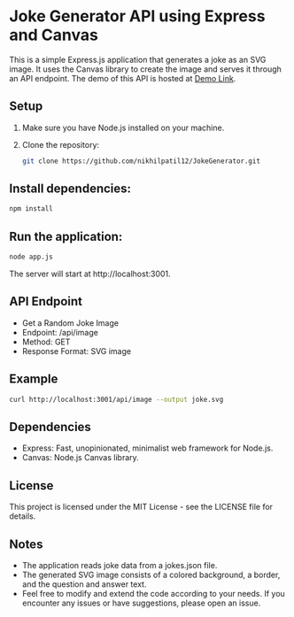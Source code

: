 # Joke Generator API using Express and Canvas

This is a simple Express.js application that generates a joke as an SVG image. It uses the Canvas library to create the image and serves it through an API endpoint. The demo of this API is hosted at [Demo Link](https://jokerr.nikpatil.com/api/image).

## Setup

1. Make sure you have Node.js installed on your machine.

2. Clone the repository:
   ```bash
   git clone https://github.com/nikhilpatil12/JokeGenerator.git
   ```

## Install dependencies:
   ```bash
   npm install
   ```

## Run the application:
  ```bash
  node app.js
  ```
The server will start at http://localhost:3001.

## API Endpoint
- Get a Random Joke Image
- Endpoint: /api/image
- Method: GET
- Response Format: SVG image

## Example
  ```bash
  curl http://localhost:3001/api/image --output joke.svg
  ```

## Dependencies
- Express: Fast, unopinionated, minimalist web framework for Node.js.
- Canvas: Node.js Canvas library.

## License
This project is licensed under the MIT License - see the LICENSE file for details.

## Notes
- The application reads joke data from a jokes.json file.
- The generated SVG image consists of a colored background, a border, and the question and answer text.
- Feel free to modify and extend the code according to your needs. If you encounter any issues or have suggestions, please open an issue.
